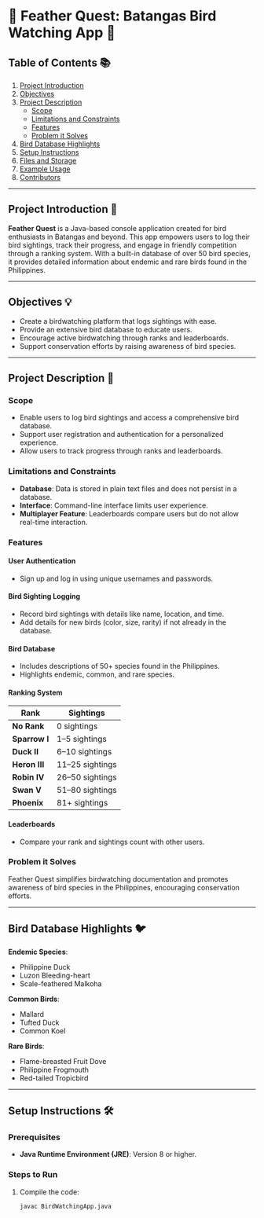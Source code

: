 # 🌿 **Feather Quest: Batangas Bird Watching App** 🌿  

## **Table of Contents** 📚  
1. [Project Introduction](#project-introduction)  
2. [Objectives](#objectives)  
3. [Project Description](#project-description)  
   - [Scope](#scope)  
   - [Limitations and Constraints](#limitations-and-constraints)  
   - [Features](#features)  
   - [Problem it Solves](#problem-it-solves)  
4. [Bird Database Highlights](#bird-database-highlights)  
5. [Setup Instructions](#setup-instructions)  
6. [Files and Storage](#files-and-storage)  
7. [Example Usage](#example-usage)  
8. [Contributors](#contributors)  

---

## **Project Introduction** 🚀  
**Feather Quest** is a Java-based console application created for bird enthusiasts in Batangas and beyond. This app empowers users to log their bird sightings, track their progress, and engage in friendly competition through a ranking system. With a built-in database of over 50 bird species, it provides detailed information about endemic and rare birds found in the Philippines.  

---

## **Objectives** 💡  
- Create a birdwatching platform that logs sightings with ease.  
- Provide an extensive bird database to educate users.  
- Encourage active birdwatching through ranks and leaderboards.  
- Support conservation efforts by raising awareness of bird species.  

---

## **Project Description** 👾  

### **Scope**  
- Enable users to log bird sightings and access a comprehensive bird database.  
- Support user registration and authentication for a personalized experience.  
- Allow users to track progress through ranks and leaderboards.  

### **Limitations and Constraints**  
- **Database**: Data is stored in plain text files and does not persist in a database.  
- **Interface**: Command-line interface limits user experience.  
- **Multiplayer Feature**: Leaderboards compare users but do not allow real-time interaction.  

### **Features**  
#### **User Authentication**  
- Sign up and log in using unique usernames and passwords.  

#### **Bird Sighting Logging**  
- Record bird sightings with details like name, location, and time.  
- Add details for new birds (color, size, rarity) if not already in the database.  

#### **Bird Database**  
- Includes descriptions of 50+ species found in the Philippines.  
- Highlights endemic, common, and rare species.  

#### **Ranking System**  
| **Rank**         | **Sightings**   |  
|-------------------|-----------------|  
| **No Rank**       | 0 sightings     |  
| **Sparrow I**     | 1–5 sightings   |  
| **Duck II**       | 6–10 sightings  |  
| **Heron III**     | 11–25 sightings |  
| **Robin IV**      | 26–50 sightings |  
| **Swan V**        | 51–80 sightings |  
| **Phoenix**       | 81+ sightings   |  

#### **Leaderboards**  
- Compare your rank and sightings count with other users.  

### **Problem it Solves**  
Feather Quest simplifies birdwatching documentation and promotes awareness of bird species in the Philippines, encouraging conservation efforts.  

---

## **Bird Database Highlights** 🐦  
**Endemic Species**:  
- Philippine Duck  
- Luzon Bleeding-heart  
- Scale-feathered Malkoha  

**Common Birds**:  
- Mallard  
- Tufted Duck  
- Common Koel  

**Rare Birds**:  
- Flame-breasted Fruit Dove  
- Philippine Frogmouth  
- Red-tailed Tropicbird  

---

## **Setup Instructions** 🛠️  

### **Prerequisites**  
- **Java Runtime Environment (JRE)**: Version 8 or higher.  

### **Steps to Run**  
1. Compile the code:  
   ```bash  
   javac BirdWatchingApp.java  
